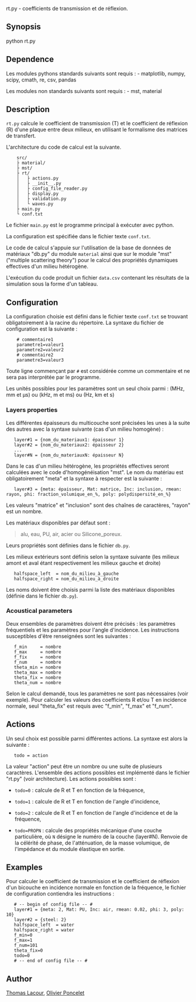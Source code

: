 
rt.py - coefficients de transmission et de réflexion.

Synopsis
--------

python rt.py

Dependence
----------

Les modules pythons standards suivants sont requis : - matplotlib, numpy, scipy, cmath, re, csv, pandas

Les modules non standards suivants sont requis : - mst, material

Description
-----------

`rt.py` calcule le coefficient de transmission (T) et le coefficient de réflexion (R) d'une plaque entre deux milieux, en utilisant le formalisme des matrices de transfert.

L'architecture du code de calcul est la suivante.

```console
    src/
    ├ material/
    ├ mst/
    ├ rt/
    │   ├ actions.py
    │   ├ __init__.py
    │   ├ config_file_reader.py
    │   ├ display.py
    │   ├ validation.py
    │   └ waves.py
    ├ main.py
    └ conf.txt
```

Le fichier `main.py` est le programme principal à exécuter avec python.

La configuration est spécifiée dans le fichier texte `conf.txt`.

Le code de calcul s'appuie sur l'utilisation de la base de données de matériaux "db.py" du module `material` ainsi que sur le module "mst" ("multiple scattering theory") pour le calcul des propriétés dynamiques effectives d'un milieu hétérogène.

L'exécution du code produit un fichier `data.csv` contenant les résultats de la simulation sous la forme d'un tableau.

Configuration
-------------

La configuration choisie est défini dans le fichier texte `conf.txt` se trouvant obligatoirement à la racine du répertoire. La syntaxe du fichier de configuration est la suivante :

```console
    # commentaire1
    parametre1=valeur1
    parametre2=valeur2
    # commentaire2
    parametre3=valeur3
```

Toute ligne commençant par `#` est considérée comme un commentaire et ne sera pas interprétée par le programme.

Les unités possibles pour les paramètres sont un seul choix parmi : (MHz, mm et µs) ou (kHz, m et ms) ou (Hz, km et s)

### Layers properties

Les différentes épaisseurs du multicouche sont précisées les unes à la suite des autres avec la syntaxe suivante (cas d'un milieu homogène) :

```console
   layer#1 = {nom_du_materiaux1: épaisseur 1}
   layer#2 = {nom_du_materiaux2: épaisseur 2}
   ...
   layer#N = {nom_du_materiauxN: épaisseur N}
```

Dans le cas d'un milieu hétérogène, les propriétés effectives seront calculées avec le code d'homogénéisation "mst". Le nom du matériau est obligatoirement "meta" et la syntaxe à respecter est la suivante :

```console
   layer#3 = {meta: épaisseur, Mat: matrice, Inc: inclusion, rmean: rayon, phi: fraction_volumique_en_%, poly: polydispersité_en_%}
```

Les valeurs "matrice" et "inclusion" sont des chaînes de caractères, "rayon" est un nombre.

Les matériaux disponibles par défaut sont :

> alu, eau, PU, air, acier ou Silicone_poreux.

Leurs propriétés sont définies dans le fichier `db.py`.

Les milieux extérieurs sont définis selon la syntaxe suivante (les milieux amont et aval étant respectivement les milieux gauche et droite)

```console
   halfspace_left  = nom_du_milieu_à_gauche
   halfspace_right = nom_du_milieu_à_droite
```

Les noms doivent être choisis parmi la liste des matériaux disponibles (définie dans le fichier `db.py`).

### Acoustical parameters

Deux ensembles de paramètres doivent être précisés : les paramètres fréquentiels et les paramètres pour l'angle d'incidence. Les instructions susceptibles d'être renseignées sont les suivantes :

```console
   f_min     = nombre
   f_max     = nombre
   f_fix     = nombre
   f_num     = nombre
   theta_min = nombre
   theta_max = nombre
   theta_fix = nombre
   theta_num = nombre
```

Selon le calcul demandé, tous les paramètres ne sont pas nécessaires (voir exemple). Pour calculer les valeurs des coefficients R et/ou T en incidence normale, seul "theta\_fix" est requis avec "f\_min", "f\_max" et "f\_num".

Actions
-------

Un seul choix est possible parmi différentes actions. La syntaxe est alors la suivante :

```console
   todo = action
```

La valeur "action" peut être un nombre ou une suite de plusieurs caractères. L'ensemble des actions possibles est implémenté dans le fichier "rt.py" (voir architecture). Les actions possibles sont :

- `todo=0` : calcule de R et T en fonction de la fréquence,

- `todo=1` : calcule de R et T en fonction de l'angle d'incidence,

- `todo=2` : calcule de R et T en fonction de l'angle d'incidence et de la fréquence,

- `todo=PROPN` : calcule des propriétés mécanique d'une couche particulière, où `N` désigne le numéro de la couche (layer\#N). Renvoie de la célérité de phase, de l'atténuation, de la masse volumique, de l'impédance et du module élastique en sortie.

Examples
--------

Pour calculer le coefficient de transmission et le coefficient de réflexion d'un bicouche en incidence normale en fonction de la fréquence, le fichier de configuration contiendra les instructions :

```console
   # -- begin of config file -- #
   layer#1 = {meta: 2, Mat: PU, Inc: air, rmean: 0.02, phi: 3, poly: 10}
   layer#2 = {steel: 2}
   halfspace_left  = water
   halfspace_right = water
   f_min=0
   f_max=1
   f_num=101
   theta_fix=0
   todo=0
   # -- end of config file -- #
```

Author
------

[Thomas Lacour], [Olivier Poncelet]

  [Thomas Lacour]: mailto:thomas.lacour@u-bordeaux.fr
  [Olivier Poncelet]: mailto:olivier.poncelet@u-bordeaux
